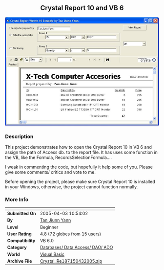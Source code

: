 ﻿<div align="center">

## Crystal Report 10 and VB 6

<img src="PIC2005431053547473.JPG">
</div>

### Description

This project demonstrates how to open the Crystal Report 10 in VB 6 and assign the path of Access db. to the report file. It has uses some function in the VB, like the Formula, RecordsSelectionFormula....

I weak in commenting the code, but hopefully it help some of you. Please give some comments/ critics and vote to me.

Before opening the project, please make sure Crystal Report 10 is installed in your Windows, otherwise, the project cannot function normally.
 
### More Info
 


<span>             |<span>
---                |---
**Submitted On**   |2005-04-03 10:54:02
**By**             |[Tan Jiunn Yann](https://github.com/Planet-Source-Code/PSCIndex/blob/master/ByAuthor/tan-jiunn-yann.md)
**Level**          |Beginner
**User Rating**    |4.8 (72 globes from 15 users)
**Compatibility**  |VB 6\.0
**Category**       |[Databases/ Data Access/ DAO/ ADO](https://github.com/Planet-Source-Code/PSCIndex/blob/master/ByCategory/databases-data-access-dao-ado__1-6.md)
**World**          |[Visual Basic](https://github.com/Planet-Source-Code/PSCIndex/blob/master/ByWorld/visual-basic.md)
**Archive File**   |[Crystal\_Re187150432005\.zip](https://github.com/Planet-Source-Code/tan-jiunn-yann-crystal-report-10-and-vb-6__1-59818/archive/master.zip)








